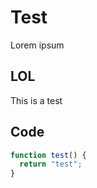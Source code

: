 # Test

Lorem ipsum

## LOL

This is a test

## Code

```js
function test() {
  return "test";
}
```

